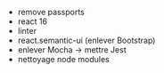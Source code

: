 - remove passports 
- react 16
- linter
- react.semantic-ui (enlever Bootstrap)
- enlever Mocha -> mettre Jest
- nettoyage node modules
